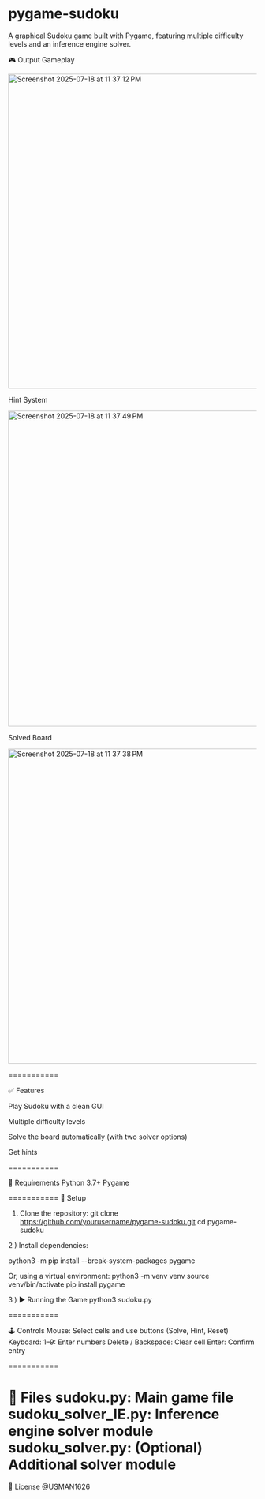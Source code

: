 # pygame-sudoku

A graphical Sudoku game built with Pygame, featuring multiple difficulty levels and an inference engine solver.


🎮 Output
Gameplay	

<img width="535" height="638" alt="Screenshot 2025-07-18 at 11 37 12 PM" src="https://github.com/user-attachments/assets/f0aadc2c-ef01-4fd6-bd63-5ab4e00043c0" />

Hint System


<img width="539" height="640" alt="Screenshot 2025-07-18 at 11 37 49 PM" src="https://github.com/user-attachments/assets/83fbcaa2-abf1-4e48-a109-b4e39c9b9613" />


Solved Board	


<img width="538" height="639" alt="Screenshot 2025-07-18 at 11 37 38 PM" src="https://github.com/user-attachments/assets/84e2e396-11df-41d0-b491-ba5b164e59c2" />


===========

✅ Features

Play Sudoku with a clean GUI

Multiple difficulty levels

Solve the board automatically (with two solver options)

Get hints

===========

🧰 Requirements
Python 3.7+
Pygame

===========
🚀 Setup

1) Clone the repository:
   git clone https://github.com/yourusername/pygame-sudoku.git
   cd pygame-sudoku
   
2 ) Install dependencies:

   python3 -m pip install --break-system-packages pygame

Or, using a virtual environment:
  python3 -m venv venv
  source venv/bin/activate
  pip install pygame

3 ) ▶️ Running the Game
  python3 sudoku.py


===========

🕹️ Controls
Mouse: Select cells and use buttons (Solve, Hint, Reset)
Keyboard:
1–9: Enter numbers
Delete / Backspace: Clear cell
Enter: Confirm entry

===========

📁 Files
sudoku.py: Main game file
sudoku_solver_IE.py: Inference engine solver module
sudoku_solver.py: (Optional) Additional solver module
==========

📄 License
  @USMAN1626
